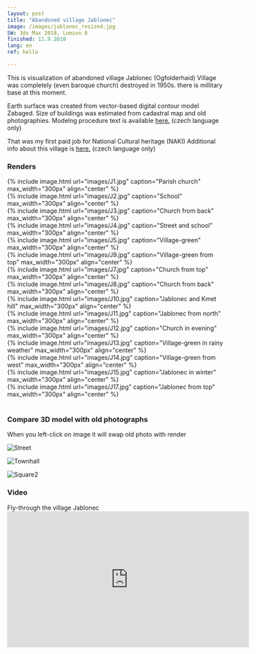 ```yaml
---
layout: post
title: "Abandoned village Jablonec"
image: /images/jablonec_resized.jpg
SW: 3ds Max 2018, Lumion 8
finished: 11.9.2018
lang: en
ref: hello

---
```



This is visualization of abandoned village Jablonec (Ogfolderhaid)
Village was completely (even baroque church) destroyed in 1950s. there is millitary base at this moment. 

Earth surface was created from vector-based digital contour model Zabaged. Size of buildings was estimated from cadastral map and old photographies. 
Modelng procedure text is available [here.](https://drive.google.com/file/d/1w02unMZdq4FX71KxRKYxF9ETLqT3ZAy3/view?usp=sharing) (czech language only)

That was my first paid job for National Cultural heritage (NAKI)
Additional info about this village is [here.](http://www.zaniklekrajiny.cz/atlas/modelova-uzemi/boletice) (czech language only)

<h3> Renders </h3>
{% include image.html url="images/J1.jpg" caption="Parish church" max_width="300px" align="center" %}
<br>
{% include image.html url="images/J2.jpg" caption="School" max_width="300px" align="center" %}
<br>
{% include image.html url="images/J3.jpg" caption="Church from back" max_width="300px" align="center" %}
<br>
{% include image.html url="images/J4.jpg" caption="Street and school" max_width="300px" align="center" %}
<br>
{% include image.html url="images/J5.jpg" caption="Village-green" max_width="300px" align="center" %}
<br>
{% include image.html url="images/J9.jpg" caption="Village-green from top" max_width="300px" align="center" %}
<br>
{% include image.html url="images/J7.jpg" caption="Church from top" max_width="300px" align="center" %}
<br>
{% include image.html url="images/J8.jpg" caption="Church from back" max_width="300px" align="center" %}
<br>
{% include image.html url="images/J10.jpg" caption="Jablonec and Kmet hill" max_width="300px" align="center" %}
<br>
{% include image.html url="images/J11.jpg" caption="Jablonec from north" max_width="300px" align="center" %}
<br>
{% include image.html url="images/J12.jpg" caption="Church in evening" max_width="300px" align="center" %}
<br>
{% include image.html url="images/J13.jpg" caption="Village-green in rainy weather" max_width="300px" align="center" %}
<br>
{% include image.html url="images/J14.jpg" caption="Village-green from west" max_width="300px" align="center" %}
<br>
{% include image.html url="images/J15.jpg" caption="Jablonec in winter" max_width="300px" align="center" %}
<br>
{% include image.html url="images/J17.jpg" caption="Jablonec from top" max_width="300px" align="center" %}
<br><br>
<h3> Compare 3D model with old photographs </h3>
When you left-click on image it will swap old photo with render
<p>
    <img alt="Street"  src="images/J2.jpg" id = "imgClickAndChange" />
<script>     
var images = ["images/J2.jpg", "images/J2O.jpg"]

var imgState = 0;

var imgTag = document.getElementById("imgClickAndChange");

imgTag.addEventListener("click", function (event) {
  imgState = (++imgState % images.length);
  event.target.src = images[imgState];
});
</script> 
<p>
    <img alt="Townhall" src="images/J9.jpg"  id="imgClickAndChange2"   />
<script>     
var images2 = ["images/J9.jpg", "images/J9O.jpg"]

var imgState = 0;

var imgTag = document.getElementById("imgClickAndChange2");

imgTag.addEventListener("click", function (event) {
  imgState = (++imgState % images.length);
  event.target.src = images2[imgState];
});
</script> 
<p>
    <img alt="Square2" src="images/J8.jpg"  id="imgClickAndChange3"   />
<script>     
var images3 = ["images/J8.jpg", "images/J8O.jpg"]

var imgState = 0;

var imgTag = document.getElementById("imgClickAndChange3");

imgTag.addEventListener("click", function (event) {
  imgState = (++imgState % images.length);
  event.target.src = images3[imgState];
});
</script> 

<h3> Video </h3>
Fly-through the village Jablonec
<iframe width="560" height="315" src="https://www.youtube.com/embed/yBfG8Soaxw4" frameborder="0" allow="accelerometer; autoplay; encrypted-media; gyroscope; picture-in-picture" allowfullscreen></iframe>